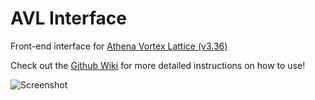 # AVL Interface
Front-end interface for [Athena Vortex Lattice (v3.36)](http://web.mit.edu/drela/Public/web/avl/)

Check out the [Github Wiki](https://github.com/Bome1/AVLInterface/wiki) for more detailed instructions on how to use!

![Screenshot](https://github.com/Bome1/AVLInterface/assets/14126696/0a2b1f4e-6064-4149-871e-2fdf6caab42f)
